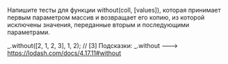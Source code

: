 Напишите тесты для функции without(coll, [values]), которая принимает первым параметром массив и возвращает его копию, 
из которой исключены значения, переданные вторым и последующими параметрами.

_.without([2, 1, 2, 3], 1, 2); // [3]
Подсказки:
_.without ---> https://lodash.com/docs/4.17.11#without